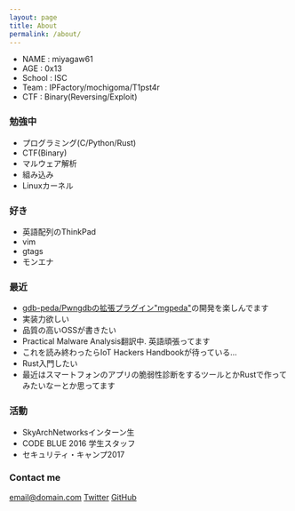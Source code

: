 ```yaml
---
layout: page
title: About
permalink: /about/
---
```


* NAME   : miyagaw61
* AGE    : 0x13
* School : ISC
* Team   : IPFactory/mochigoma/T1pst4r
* CTF    : Binary(Reversing/Exploit)

### 勉強中
* プログラミング(C/Python/Rust)
* CTF(Binary)
* マルウェア解析
* 組み込み
* Linuxカーネル

### 好き
* 英語配列のThinkPad
* vim
* gtags
* モンエナ 

### 最近
* [gdb-peda/Pwngdbの拡張プラグイン"mgpeda"](https://github.com/miyagaw61/mgpeda)の開発を楽しんでます  
* 実装力欲しい  
* 品質の高いOSSが書きたい  
* Practical Malware Analysis翻訳中. 英語頑張ってます  
* これを読み終わったらIoT Hackers Handbookが待っている...  
* Rust入門したい  
* 最近はスマートフォンのアプリの脆弱性診断をするツールとかRustで作ってみたいなーとか思ってます

### 活動
* SkyArchNetworksインターン生  
* CODE BLUE 2016 学生スタッフ  
* セキュリティ・キャンプ2017  

### Contact me

[email@domain.com](mailto:email@domain.com)
[Twitter](https://twitter.com/miyagaw61)
[GitHub](https://github.com/miyagaw61)
